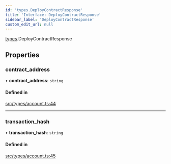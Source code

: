 ```yaml
---
id: 'types.DeployContractResponse'
title: 'Interface: DeployContractResponse'
sidebar_label: 'DeployContractResponse'
custom_edit_url: null
---
```


[types](../namespaces/types.md).DeployContractResponse

## Properties

### contract_address

• **contract_address**: `string`

#### Defined in

[src/types/account.ts:44](https://github.com/starknet-io/starknet.js/blob/v6.11.0/src/types/account.ts#L44)

---

### transaction_hash

• **transaction_hash**: `string`

#### Defined in

[src/types/account.ts:45](https://github.com/starknet-io/starknet.js/blob/v6.11.0/src/types/account.ts#L45)
